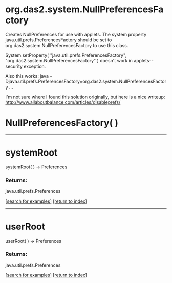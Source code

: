 # org.das2.system.NullPreferencesFactory

Creates NullPreferences for use with applets.  The system property 
 java.util.prefs.PreferencesFactory should be set to
 org.das2.system.NullPreferencesFactory to use this class.
 
 System.setProperty( "java.util.prefs.PreferencesFactory", "org.das2.system.NullPreferencesFactory" ) doesn't
 work in applets--security exception.

 Also this works: java  -Djava.util.prefs.PreferencesFactory=org.das2.system.NullPreferencesFactory ...
 
 I'm not sure where I found this solution originally, but here is a nice writeup:
     http://www.allaboutbalance.com/articles/disableprefs/

# NullPreferencesFactory( )


***
<a name="systemRoot"></a>
# systemRoot
systemRoot(  ) &rarr; Preferences



### Returns:
java.util.prefs.Preferences


<a href="https://github.com/autoplot/dev/search?q=systemRoot&unscoped_q=systemRoot">[search for examples]</a>
<a href="https://github.com/autoplot/documentation/blob/master/javadoc/index-all.md">[return to index]</a>

***
<a name="userRoot"></a>
# userRoot
userRoot(  ) &rarr; Preferences



### Returns:
java.util.prefs.Preferences


<a href="https://github.com/autoplot/dev/search?q=userRoot&unscoped_q=userRoot">[search for examples]</a>
<a href="https://github.com/autoplot/documentation/blob/master/javadoc/index-all.md">[return to index]</a>

